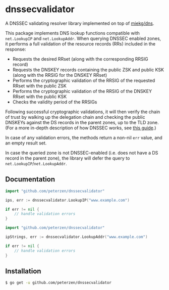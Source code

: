 dnssecvalidator
===============

A DNSSEC validating resolver library implemented on top of [miekg/dns](https://github.com/miekg/dns).


This package implements DNS lookup functions compatible with `net.LookupIP` and `net.LookupAddr`.  When querying DNSSEC enabled zones, it performs a full validation of the resource records (RRs) included in the response:

* Requests the desired RRset (along with the corresponding RRSIG record)
* Requests the DNSKEY records containing the public ZSK and public KSK (along with the RRSIG for the DNSKEY RRset)
* Performs the cryptographic validation of the RRSIG of the requested RRset with the public ZSK
* Performs the cryptographic validation of the RRSIG of the DNSKEY RRset with the public KSK
* Checks the validity period of the RRSIGs

Following successful cryptographic validations, it will then verify the chain of trust by walking up the delegation chain and checking the public DNSKEYs against the DS records in the parent zones, up to the TLD zone.  (For a more in-depth description of how DNSSEC works, see [this guide](https://www.cloudflare.com/dns/dnssec/how-dnssec-works/).)

In case of any validation errors, the methods return a non-nil `err` value, and an empty result set.  

In case the queried zone is not DNSSEC-enabled (i.e. does not have a DS record in the parent zone), the library will defer the query to `net.LookupIP`/`net.LookupAddr`.
 
## Documentation


```Go
import "github.com/peterzen/dnssecvalidator"

ips, err := dnssecvalidator.LookupIP("www.example.com")

if err != nil {
	// handle validation errors
}
```

```Go
import "github.com/peterzen/dnssecvalidator"

ipStrings, err := dnssecvalidator.LookupAddr("www.example.com")

if err != nil {
	// handle validation errors
}
```


## Installation

```bash
$ go get -u github.com/peterzen/dnssecvalidator
```
